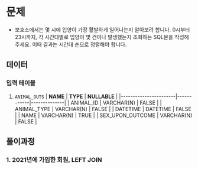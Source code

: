 # 문제
- 보호소에서는 몇 시에 입양이 가장 활발하게 일어나는지 알아보려 합니다. 0시부터 23시까지, 각 시간대별로 입양이 몇 건이나 발생했는지 조회하는 SQL문을 작성해주세요. 이때 결과는 시간대 순으로 정렬해야 합니다.  

## 데이터  
### 입력 테이블  
1. `ANIMAL_OUTS`
| **NAME**              | **TYPE**   | **NULLABLE** |
|-----------------------|------------|--------------|
| ANIMAL_ID             | VARCHAR(N) | FALSE        |
| ANIMAL_TYPE           | VARCHAR(N) | FALSE        |
| DATETIME              | DATETIME   | FALSE        |
| NAME                  | VARCHAR(N) | TRUE         |
| SEX_UPON_OUTCOME      | VARCHAR(N) | FALSE        |


## 풀이과정
### 1. 2021년에 가입한 회원, LEFT JOIN

```SQL

```
